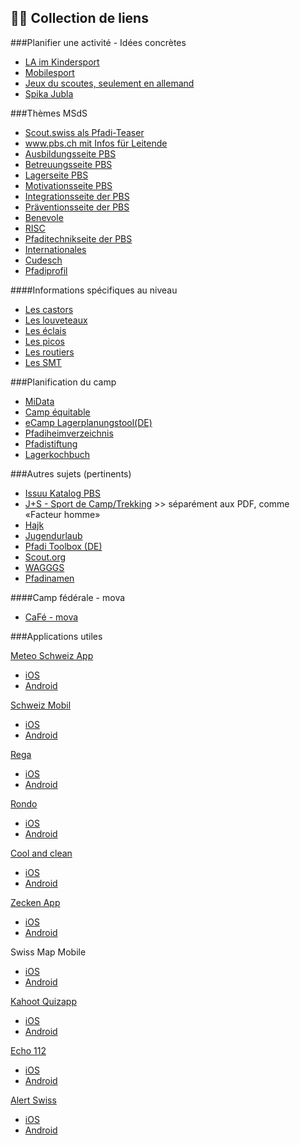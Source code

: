 👩‍💻 Collection de liens 
----------------------
<!--Alles, was Appendix so in den Sinn kam… Er ist froh um Ergänzungen 😉 -->

###Planifier une activité - Idées concrètes

* [LA im Kindersport](https://pfadi.swiss/fr/activites-scoutes/experiences-camp/#supports) 
* [Mobilesport](https://www.mobilesport.ch/fr/)
* [Jeux du scoutes, seulement en allemand](https://www.pfadispiele.ch/) 
* [Spika Jubla](https://spika.ch/)

###Thèmes MSdS

* [Scout.swiss als Pfadi-Teaser](www.scout.swiss) 
* [www.pbs.ch mit Infos für Leitende](www.pbs.ch)
* [Ausbildungsseite PBS](www.ausbildung.pbs.ch)
* [Betreuungsseite PBS](www.betreuung.pbs.ch) 
* [Lagerseite PBS](www.lager.pbs.ch)
* [Motivationsseite PBS](www.motivation.pbs.ch)
* [Integrationsseite der PBS](www.integration.pbs.ch)
* [Präventionsseite der PBS](www.praevention.pbs.ch)
* [Benevole](www.benevole.pbs.ch)
* [RISC](www.risc.pbs.ch)
* [Pfaditechnikseite der PBS](www.pfaditechnik.pbs.ch)
* [Internationales](www.international.pbs.ch)
* [Cudesch](www.cudesch.pbs.ch)
* [Pfadiprofil](www.pfadiprofil.pbs.ch)

####Informations spécifiques au niveau
* [Les castors](https://pfadi.swiss/fr/pfadiprofil/castors/)
* [Les louveteaux](https://pfadi.swiss/fr/profil-scoutisme/louveteaux/)
* [Les éclais](https://pfadi.swiss/fr/pfadiprofil/eclais/)
* [Les picos](https://pfadi.swiss/fr/profil-scoutisme/picos/)
* [Les routiers](https://pfadi.swiss/fr/pfadiprofil/routiers/)
* [Les SMT](https://pfadi.swiss/fr/pfadiprofil/smt/)

###Planification du camp
* [MiData](https://https://db.scout.ch/)
* [Camp équitable](https://www.faires-lager.ch)
* [eCamp Lagerplanungstool(DE)](https://ecamp.pfadiluzern.ch/)
* [Pfadiheimverzeichnis](https://www.pfadiheime.ch)
* [Pfadistiftung](https://www.pfadistiftung.ch)
* [Lagerkochbuch](https://lagerkochbuch.ch)

###Autres sujets (pertinents)
* [Issuu Katalog PBS](https://issuu.com/pbs-msds-mss)
* [J+S - Sport de Camp/Trekking](https://www.jugendundsport.ch/fr/sportarten/lagersport-trekking-uebersicht.html) >> séparément aux PDF, comme «Facteur homme»  
* [Hajk](https://www.hajk.ch)
* [Jugendurlaub](https://www.jugendurlaub.ch)
* [Pfadi Toolbox (DE)](https://pfadi-toolbox.ch/) 
* [Scout.org](https://www.scout.org)
* [WAGGGS](https://www.wagggs.org)
* [Pfadinamen](https://www.pfadinamen.ch)

####Camp fédérale - mova
<!--natürlich nur zeitlich begrenzt-->
* [CaFé - mova](https://www.bula21.ch/) 

###Applications utiles 

<!--im Cudeschin-App am besten OS-abhängige Links verwenden -->

[Meteo Schweiz App](https://www.meteoschweiz.admin.ch/home/service-und-publikationen/beratung-und-service/meteoschweiz-app.html)

* [iOS](https://itunes.apple.com/ch/app/meteoswiss/id589772015?l=fr&amp;ls=1&amp;mt=8)
* [Android](https://play.google.com/store/apps/details?id=ch.admin.meteoswiss&hl=fr)

[Schweiz Mobil](https://www.schweizmobil.ch/de/app-schweizmobil-fr.html) 

* [iOS](http://itunes.apple.com/ch/app/schweizmobil/id527194959) 
* [Android](https://play.google.com/store/apps/details?id=ch.schweizmobil)

[Rega](https://www.rega.ch/fr/multimedia/rega-app.aspx)

* [iOS](https://itunes.apple.com/ch/app/irega/id415358154?mt=8) 
* [Android](https://play.google.com/store/apps/details?id=ch.rega.Rega&hl=fr)

[Rondo](https://rondo-verlag.ch/)

* [iOS](https://itunes.apple.com/ch/app/rondo-liederbuch/id992115582?mt=8)
* [Android](https://play.google.com/store/apps/details?id=ch.rondo.songbookapp&hl=en)

[Cool and clean](https://www.coolandclean.ch/Offline-App.html)

* [iOS](https://apps.apple.com/ch/app/cool-and-clean/id1263898278)
* [Android](https://play.google.com/store/apps/details?id=ch.swissolympic.cncmobileapp&hl=fr)

[Zecken App](https://www.zhaw.ch/en/lsfm/business-services/institute-of-natural-resource-sciences/ticks/tick-app/)

* [iOS](http://appstore.com/apps/Zecke)
* [Android](http://play.google.com/store/apps/details?id=com.garzotto.zecke)

Swiss Map Mobile 

* [iOS](https://play.google.com/store/apps/details?id=com.garzotto.smma&hl=fr_CH)
* [Android](https://itunes.apple.com/ch/app/swiss-map-mobile/id311447284?mt=8)

[Kahoot Quizapp](https://kahoot.it/) 

* [iOS](https://apps.apple.com/ch/app/kahoot-play-create-quizzes/id1131203560)
* [Android](https://play.google.com/store/apps/details?id=no.mobitroll.kahoot.android&hl=fr_CH)

[Echo 112](https://echo112.com/fr/)

* [iOS](https://itunes.apple.com/app/echo112-the-pocket-lifesaver/id613058743)
* [Android](https://play.google.com/store/apps/details?id=ch.mobilemed.echo112)

[Alert Swiss](https://www.alert.swiss/)

* [iOS](https://itunes.apple.com/ch/app/alertswiss/id957339177) 
* [Android](https://play.google.com/store/apps/details?id=ch.admin.babs.alertswiss)